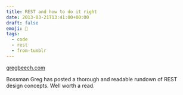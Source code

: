```yaml
---
title: REST and how to do it right
date: 2013-03-21T13:41:00+00:00
draft: false
emoji: 📄
tags:
  - code
  - rest
  - from-tumblr
---
```


[gregbeech.com](https://www.gregbeech.com/2013/05/21/restful-api-design-the-fundamentals/)

Bossman Greg has posted a thorough and readable rundown of REST design concepts. Well worth a read.
